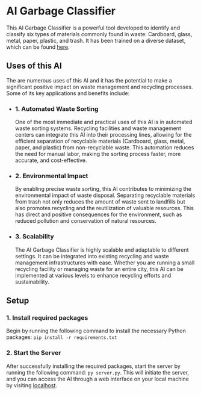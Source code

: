 # AI Garbage Classifier
This AI Garbage Classifier is a powerful tool developed to identify and classify six types of materials commonly found in waste: Cardboard, glass, metal, paper, plastic, and trash. It has been trained on a diverse dataset, which can be found [here](https://www.kaggle.com/datasets/mostafaabla/garbage-classification).

## Uses of this AI
  The are numerous uses of this AI and it has the potential to make a significant positive impact on waste management and recycling processes. Some of its key applications and benefits include:

- ### 1. Automated Waste Sorting
    One of the most immediate and practical uses of this AI is in automated waste sorting systems. Recycling facilities and waste management centers can integrate this AI into their processing lines, allowing for the efficient separation of recyclable materials (Cardboard, glass, metal, paper, and plastic) from non-recyclable waste. This automation reduces the need for manual labor, making the sorting process faster, more accurate, and cost-effective.

- ### 2. Environmental Impact
    By enabling precise waste sorting, this AI contributes to minimizing the environmental impact of waste disposal. Separating recyclable materials from trash not only reduces the amount of waste sent to landfills but also promotes recycling and the reutilization of valuable resources. This has direct and positive consequences for the environment, such as reduced pollution and conservation of natural resources.

- ### 3. Scalability
  The AI Garbage Classifier is highly scalable and adaptable to different settings. It can be integrated into existing recycling and waste management infrastructures with ease. Whether you are running a small recycling facility or managing waste for an entire city, this AI can be implemented at various levels to enhance recycling efforts and sustainability.

## Setup

### 1. Install required packages
   Begin by running the following command to install the necessary Python packages: `pip install -r requirements.txt`
### 2. Start the Server
  After successfully installing the required packages, start the server by running the following command: `py server.py`. This will initiate the server, and you can access the AI through a web interface on your local machine by visiting [localhost](http://127.0.0.1:5000).

